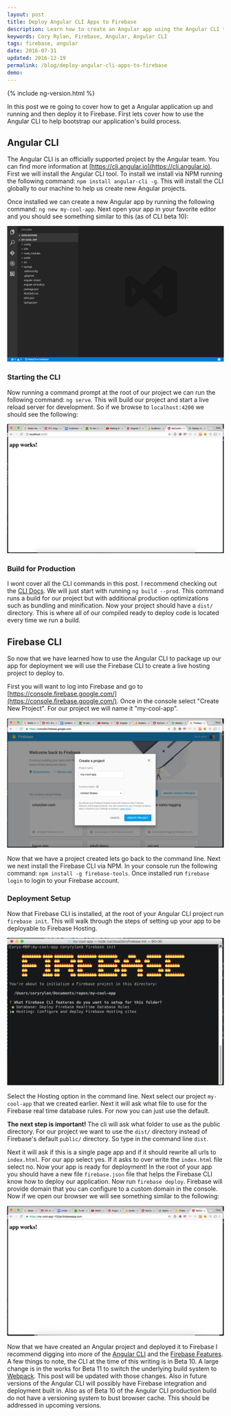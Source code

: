 ```yaml
---
layout: post
title: Deploy Angular CLI Apps to Firebase
description: Learn how to create an Angular app using the Angular CLI then deploy to a production environment with Firebase.
keywords: Cory Rylan, Firebase, Angular, Angular CLI
tags: firebase, angular
date: 2016-07-31
updated: 2016-12-19
permalink: /blog/deploy-angular-cli-apps-to-firebase
demo:
---
```


{% include ng-version.html %}

In this post we re going to cover how to get a Angular application up and running and then deploy it to Firebase.
First lets cover how to use the Angular CLI to help bootstrap our application's build process.

## Angular CLI

The Angular CLI is an officially supported project by the Angular team. You can find more information at
[https://cli.angular.io](https://cli.angular.io). First we will install the Angular CLI tool. To install we install
via NPM running the following command: `npm install angular-cli -g`. This will install the CLI globally to our machine
to help us create new Angular projects.

Once installed we can create a new Angular app by running the following command: `ng new my-cool-app`.
Next open your app in your favorite editor and you should see something similar to this (as of CLI beta 10):

<img bp-layout="full-width 8--max float-center" src="/assets/images/posts/2016-09-31-deploy-angular-cli-apps-to-firebase/project.png" alt="New Angular CLI project Structure" />

### Starting the CLI

Now running a command prompt at the root of our project we can run the following command: `ng serve`.
This will build our project and start a live reload server for development. So if we browse to `localhost:4200`
we should see the following:

<img bp-layout="full-width 8--max float-center" src="/assets/images/posts/2016-09-31-deploy-angular-cli-apps-to-firebase/running-angular-cli-app.png" alt="Running Angular CLI app" />

### Build for Production

I wont cover all the CLI commands in this post. I recommend checking out the [CLI Docs](https://cli.angular.io).
We will just start with running `ng build --prod`. This command runs a build for our project but with additional
production optimizations such as bundling and minification. Now your project should have a `dist/` directory.
This is where all of our compiled ready to deploy code is located every time we run a build.

## Firebase CLI

So now that we have learned how to use the Angular CLI to package up our app for deployment we will
use the Firebase CLI to create a live hosting project to deploy to. 

First you will want to log into Firebase and go to [https://console.firebase.google.com/](https://console.firebase.google.com/).
Once in the console select "Create New Project". For our project we will name it "my-cool-app".

<img bp-layout="full-width 8--max float-center" src="/assets/images/posts/2016-09-31-deploy-angular-cli-apps-to-firebase/new-firebase-project.png" alt="Creating a Firebase Project" />

Now that we have a project created lets go back to the command line. Next we next install the Firebase CLI
via NPM. In your console run the following command: `npm install -g firebase-tools`. Once installed run
`firebase login` to login to your Firebase account.

### Deployment Setup

Now that Firebase CLI is installed, at the root of your Angular CLI project run `firebase init`. This will 
walk through the steps of setting up your app to be deployable to Firebase Hosting.

<img bp-layout="full-width 8--max float-center" src="/assets/images/posts/2016-09-31-deploy-angular-cli-apps-to-firebase/firebase-cli.png" alt="Creating a Firebase Hosting Project" />

Select the Hosting option in the command line. Next select our project `my-cool-app` that we created earlier.
Next it will ask what file to use for the Firebase real time database rules. For now you can just use the default.

<strong>The next step is important!</strong> The cli will ask what folder to use as the public directory.
For our project we want to use the `dist/` directory instead of Firebase's default `public/` directory.
So type in the command line `dist`. 

Next it will ask if this is a single page app and if it should rewrite all urls to `index.html`. For our 
app select yes. If it asks to over write the `index.html` file select no. Now your app is ready for deployment!
In the root of your app you should have a new file `firebase.json` file that helps the Firebase CLI know
how to deploy our application. Now run `firebase deploy`. Firebase will provide domain that you can 
configure to a custom domain in the console. Now if we open our browser we will see something similar to the following:

<img bp-layout="full-width 8--max float-center" src="/assets/images/posts/2016-09-31-deploy-angular-cli-apps-to-firebase/live-angular-firebase-project.png" alt="Live Angular Firebase project" />

Now that we have created an Angular project and deployed it to Firebase I recommend digging into more 
of the [Angular CLI](https://cli.angular.io) and the [Firebase Features](https://firebase.google.com/features/).
A few things to note, the CLI at the time of this writing is in Beta 10. A large change is in the works for Beta 11
to switch the underlying build system to [Webpack](https://webpack.github.io/). This post will be updated with those changes. Also in future 
versions of the Angular CLI will possibly have Firebase integration and deployment built in. Also as of Beta 10 of the 
Angular CLI production build do not have a versioning system to bust browser cache. This should be addressed
in upcoming versions.